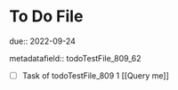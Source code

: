 # To Do File

due:: 2022-09-24

metadatafield:: todoTestFile_809_62

- [ ] Task of todoTestFile_809 1 [[Query me]]
